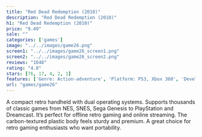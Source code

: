 ```yaml
---
title: "Red Dead Redemption (2010)"
description: "Red Dead Redemption (2010)"
h1: "Red Dead Redemption (2010)"
price: "9.49"
sale: ""
categories: ['games']
image: "../../images/game26.png"
screen1: "../../images/game26_screen1.png"
screen2: "../../images/game26_screen2.png"
reviews: "1648"
rating: "4.8"
stars: [76, 17, 4, 2, 1]
features: ['Genre: Action-adventure', 'Platform: PS3, Xbox 360', 'Developer: Rockstar Games', 'Mode: Single-player, Multiplayer']
url: "games/game26"
---
```

A compact retro handheld with dual operating systems. Supports thousands of classic games from NES, SNES, Sega Genesis to PlayStation and Dreamcast.
It’s perfect for offline retro gaming and online streaming. The carbon-textured plastic body feels sturdy and premium. A great choice for retro gaming enthusiasts who want portability.
